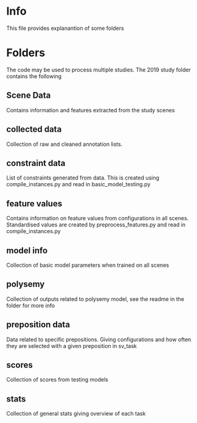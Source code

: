 # Info
This file provides explanantion of some folders

# Folders

The code may be used to process multiple studies. The 2019 study folder contains the following

## Scene Data
Contains information and features extracted from the study scenes

## collected data
Collection of raw and cleaned annotation lists.

## constraint data
List of constraints generated from data. This is created using compile_instances.py and read in basic_model_testing.py

## feature values
Contains information on feature values from configurations in all scenes. Standardised values are created by preprocess_features.py and read in compile_instances.py

## model info
Collection of basic model parameters when trained on all scenes

## polysemy
Collection of outputs related to polysemy model, see the readme in the folder for more info

## preposition data
Data related to specific prepositions. Giving configurations and how often they are selected with a given preposition in sv_task

## scores
Collection of scores from testing models


## stats
Collection of general stats giving overview of each task